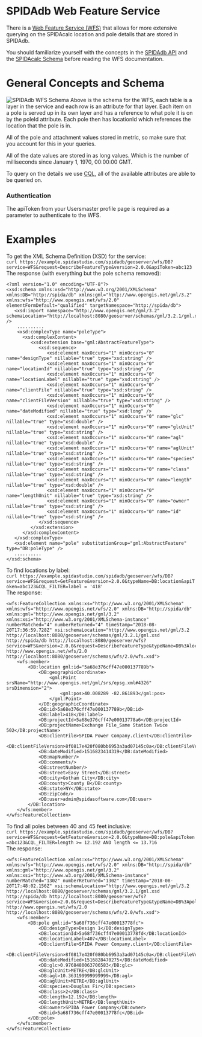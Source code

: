 SPIDAdb Web Feature Service
===========
There is a [Web Feature Service (WFS)](http://www.opengeospatial.org/standards/wfs) that allows for more extensive querying on the SPIDAcalc location and pole details that are stored in SPIDAdb.

You should familiarize yourself with the concepts in the [SPIDAdb API](apis/spidadbAPI.md) and the [SPIDAcalc Schema](https://github.com/spidasoftware/schema/tree/master/resources/schema/spidacalc/calc) before reading the WFS documentation. 

# General Concepts and Schema
![SPIDAdb WFS Schema](https://raw.githubusercontent.com/spidasoftware/schema/master/resources/schema/spidamin/asset/DbWFSSchema.png)
Above is the schema for the WFS, each table is a layer in the service and each row is an attribute for that layer.  Each item on a pole is served up in its own layer and has a reference to what pole it is on by the poleId attribute.  Each pole then has locationId which references the location that the pole is in.

All of the pole and attachment values stored in metric, so make sure that you account for this in your queries.

All of the date values are stored in as long values.  Which is the number of milliseconds since January 1, 1970, 00:00:00 GMT.

To query on the details we use [CQL](http://docs.geoserver.org/stable/en/user/tutorials/cql/cql_tutorial.html), all of the available attributes are able to be queried on.

### Authentication
The apiToken from your Usersmaster profile page is required as a parameter to authenticate to the WFS.

# Examples
To get the XML Schema Definition (XSD) for the service:  
```curl https://example.spidastudio.com/spidadb/geoserver/wfs/DB?service=WFS&request=DescribeFeatureType&version=2.0.0&apiToken=abc123```  
The response (with everything but the pole schema removed):  
```
<?xml version="1.0" encoding="UTF-8"?>
<xsd:schema xmlns:xsd="http://www.w3.org/2001/XMLSchema" xmlns:DB="http://spida/db" xmlns:gml="http://www.opengis.net/gml/3.2" xmlns:wfs="http://www.opengis.net/wfs/2.0" elementFormDefault="qualified" targetNamespace="http://spida/db">
   <xsd:import namespace="http://www.opengis.net/gml/3.2" schemaLocation="http://localhost:8080/geoserver/schemas/gml/3.2.1/gml.xsd" />
    ..........
    <xsd:complexType name="poleType">
      <xsd:complexContent>
         <xsd:extension base="gml:AbstractFeatureType">
            <xsd:sequence>
               <xsd:element maxOccurs="1" minOccurs="0" name="designType" nillable="true" type="xsd:string" />
               <xsd:element maxOccurs="1" minOccurs="0" name="locationId" nillable="true" type="xsd:string" />
               <xsd:element maxOccurs="1" minOccurs="0" name="locationLabel" nillable="true" type="xsd:string" />
               <xsd:element maxOccurs="1" minOccurs="0" name="clientFile" nillable="true" type="xsd:string" />
               <xsd:element maxOccurs="1" minOccurs="0" name="clientFileVersion" nillable="true" type="xsd:string" />
               <xsd:element maxOccurs="1" minOccurs="0" name="dateModified" nillable="true" type="xsd:long" />
               <xsd:element maxOccurs="1" minOccurs="0" name="glc" nillable="true" type="xsd:double" />
               <xsd:element maxOccurs="1" minOccurs="0" name="glcUnit" nillable="true" type="xsd:string" />
               <xsd:element maxOccurs="1" minOccurs="0" name="agl" nillable="true" type="xsd:double" />
               <xsd:element maxOccurs="1" minOccurs="0" name="aglUnit" nillable="true" type="xsd:string" />
               <xsd:element maxOccurs="1" minOccurs="0" name="species" nillable="true" type="xsd:string" />
               <xsd:element maxOccurs="1" minOccurs="0" name="class" nillable="true" type="xsd:string" />
               <xsd:element maxOccurs="1" minOccurs="0" name="length" nillable="true" type="xsd:double" />
               <xsd:element maxOccurs="1" minOccurs="0" name="lengthUnit" nillable="true" type="xsd:string" />
               <xsd:element maxOccurs="1" minOccurs="0" name="owner" nillable="true" type="xsd:string" />
               <xsd:element maxOccurs="1" minOccurs="0" name="id" nillable="true" type="xsd:string" />
            </xsd:sequence>
         </xsd:extension>
      </xsd:complexContent>
   </xsd:complexType>
   <xsd:element name="pole" substitutionGroup="gml:AbstractFeature" type="DB:poleType" />
   ..........
</xsd:schema>
```

To find locations by label:  
```curl https://example.spidastudio.com/spidadb/geoserver/wfs/DB?service=WFS&request=GetFeature&version=2.0.0&typeName=DB:location&apiToken=abc123&CQL_FILTER=label = '418'```  
The response:  
```
<wfs:FeatureCollection xmlns:xs="http://www.w3.org/2001/XMLSchema" xmlns:wfs="http://www.opengis.net/wfs/2.0" xmlns:DB="http://spida/db" xmlns:gml="http://www.opengis.net/gml/3.2" xmlns:xsi="http://www.w3.org/2001/XMLSchema-instance" numberMatched="4" numberReturned="4" timeStamp="2018-08-20T17:36:59.728Z" xsi:schemaLocation="http://www.opengis.net/gml/3.2 http://localhost:8080/geoserver/schemas/gml/3.2.1/gml.xsd http://spida/db http://localhost:8080/geoserver/wfs?service=WFS&version=2.0.0&request=DescribeFeatureType&typeName=DB%3Alocation http://www.opengis.net/wfs/2.0 http://localhost:8080/geoserver/schemas/wfs/2.0/wfs.xsd">
	<wfs:member>
		<DB:location gml:id="5a68e376cff47e000137789b">
			<DB:geographicCoordinate>
				<gml:Point srsName="http://www.opengis.net/gml/srs/epsg.xml#4326" srsDimension="2">
					<gml:pos>40.008289 -82.861893</gml:pos>
				</gml:Point>
			</DB:geographicCoordinate>
			<DB:id>5a68e376cff47e000137789b</DB:id>
			<DB:label>418</DB:label>
			<DB:projectId>5a68e376cff47e00013778a6</DB:projectId>
			<DB:projectName>Exchange File_Same Station Twice 502</DB:projectName>
			<DB:clientFile>SPIDA Power Company.client</DB:clientFile>
			<DB:clientFileVersion>8f0817e420f080bb6953a3ad07145c0a</DB:clientFileVersion>
			<DB:dateModified>1516823414319</DB:dateModified>
			<DB:mapNumber/>
			<DB:comments/>
			<DB:streetNumber/>
			<DB:street>Easy Street</DB:street>
			<DB:city>Gotham City</DB:city>
			<DB:county>County B</DB:county>
			<DB:state>NY</DB:state>
			<DB:zipCode/>
			<DB:user>admin@spidasoftware.com</DB:user>
		</DB:location>
	</wfs:member>
</wfs:FeatureCollection>
```

To find all poles between 40 and 45 feet inclusive:  
```curl https://example.spidastudio.com/spidadb/geoserver/wfs/DB?service=WFS&request=GetFeature&version=2.0.0&typeName=DB:pole&apiToken=abc123&CQL_FILTER=length >= 12.192 AND length <= 13.716```  
The response:  
```
<wfs:FeatureCollection xmlns:xs="http://www.w3.org/2001/XMLSchema" xmlns:wfs="http://www.opengis.net/wfs/2.0" xmlns:DB="http://spida/db" xmlns:gml="http://www.opengis.net/gml/3.2" xmlns:xsi="http://www.w3.org/2001/XMLSchema-instance" numberMatched="1302" numberReturned="1302" timeStamp="2018-08-20T17:48:02.156Z" xsi:schemaLocation="http://www.opengis.net/gml/3.2 http://localhost:8080/geoserver/schemas/gml/3.2.1/gml.xsd http://spida/db http://localhost:8080/geoserver/wfs?service=WFS&version=2.0.0&request=DescribeFeatureType&typeName=DB%3Apole http://www.opengis.net/wfs/2.0 http://localhost:8080/geoserver/schemas/wfs/2.0/wfs.xsd">
	<wfs:member>
		<DB:pole gml:id="5a68f736cff47e00013778fc">
			<DB:designType>Design 1</DB:designType>
			<DB:locationId>5a68f736cff47e00013778fd</DB:locationId>
			<DB:locationLabel>407</DB:locationLabel>
			<DB:clientFile>SPIDA Power Company.client</DB:clientFile>
			<DB:clientFileVersion>8f0817e420f080bb6953a3ad07145c0a</DB:clientFileVersion>
			<DB:dateModified>1516828470275</DB:dateModified>
			<DB:glc>0.9768480063706583</DB:glc>
			<DB:glcUnit>METRE</DB:glcUnit>
			<DB:agl>10.363199999999999</DB:agl>
			<DB:aglUnit>METRE</DB:aglUnit>
			<DB:species>Douglas Fir</DB:species>
			<DB:class>2</DB:class>
			<DB:length>12.192</DB:length>
			<DB:lengthUnit>METRE</DB:lengthUnit>
			<DB:owner>SPIDA Power Company</DB:owner>
			<DB:id>5a68f736cff47e00013778fc</DB:id>
		</DB:pole>
	</wfs:member>
</wfs:FeatureCollection>
```
